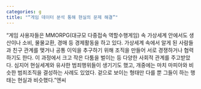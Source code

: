 ```yaml
---
categories: g
title: "“게임 데이터 분석 통해 현실의 문제 해결”"
---
```

“게임 사용자들은 MMORPG(대규모 다중접속 역할수행게임) 속 가상세계 안에서도 생산이나 소비, 물물교환, 경매 등 경제활동을 하고 있다. 가상세계 속에서 알게 된 사람들과 친구 관계를 맺거나 공통 이익을 추구하기 위해 조직을 만들어 서로 경쟁하거나 협력하기도 한다. 이 과정에서 크고 작은 다툼을 벌이는 등 다양한 사회적 관계를 주고받았다. 심지어 현실세계와 유사한 범죄행위들이 생기기도 했고, 개중에는 마치 마피아와 비슷한 범죄조직을 결성하는 사례도 있었다. 겉으로 보이는 형태만 다를 뿐 그들이 하는 행태는 현실과 비슷했다.”엔씨